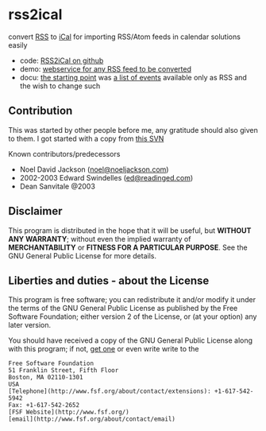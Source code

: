 rss2ical
========

convert [RSS](http://tools.ietf.org/html/rfc5005) to [iCal](http://tools.ietf.org/html/rfc5545) for importing RSS/Atom feeds in calendar solutions easily

* code: [RSS2iCal on github](https://github.com/s72785/rss2ical/)
* demo: [webservice for any RSS feed to be converted](http://www2.htw-dresden.de/~s72785/rss2ical.php)
* docu: [the starting point](http://www2.htw-dresden.de/~s72785/stura.ical.php) was [a list of events](http://www.stura.htw-dresden.de/events/RSS) available only as RSS and the wish to change such

Contribution
------------

This was started by other people before me, any gratitude should also given to them.
I got started with a copy from [this SVN](http://subversion.assembla.com/svn/ejm/include-both/rss2icalinc.php)

Known contributors/predecessors

* Noel David Jackson (noel@noeljackson.com)
* 2002-2003 Edward Swindelles (ed@readinged.com)
* Dean Sanvitale @2003

Disclaimer
----------

This program is distributed in the hope that it will be useful, but **WITHOUT ANY WARRANTY**; without even the implied warranty of **MERCHANTABILITY** or **FITNESS FOR A PARTICULAR PURPOSE**.
See the GNU General Public License for more details.

Liberties and duties - about the License
----------------------------------------

This program is free software; you can redistribute it and/or modify it under the terms of the GNU General Public License as published by the Free Software Foundation; either version 2 of the License, or (at your option) any later version.

You should have received a copy of the GNU General Public License along with this program; if not, [get one](https://www.gnu.org/licenses/old-licenses/gpl-2.0) or even write write to the

    Free Software Foundation
    51 Franklin Street, Fifth Floor
    Boston, MA 02110-1301
    USA
    [Telephone](http://www.fsf.org/about/contact/extensions): +1-617-542-5942
    Fax: +1-617-542-2652
    [FSF Website](http://www.fsf.org/)
    [email](http://www.fsf.org/about/contact/email)
